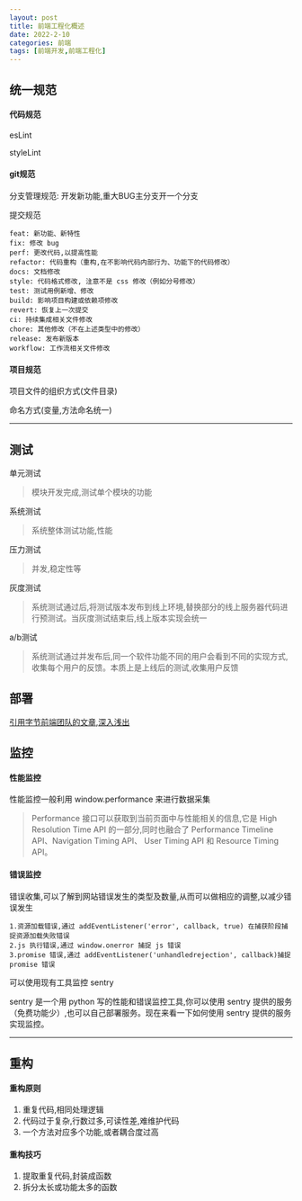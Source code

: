 ```yaml
---
layout: post
title: 前端工程化概述
date: 2022-2-10
categories: 前端
tags: [前端开发,前端工程化]
---
```


## 统一规范

#### 代码规范

esLint

styleLint

#### git规范

分支管理规范:&nbsp;开发新功能,重大BUG主分支开一个分支

提交规范
```
feat: 新功能、新特性
fix: 修改 bug
perf: 更改代码,以提高性能
refactor: 代码重构（重构,在不影响代码内部行为、功能下的代码修改）
docs: 文档修改
style: 代码格式修改, 注意不是 css 修改（例如分号修改）
test: 测试用例新增、修改
build: 影响项目构建或依赖项修改
revert: 恢复上一次提交
ci: 持续集成相关文件修改
chore: 其他修改（不在上述类型中的修改）
release: 发布新版本
workflow: 工作流相关文件修改
```

#### 项目规范

项目文件的组织方式(文件目录)

命名方式(变量,方法命名统一)

- - -

## 测试

单元测试
>模块开发完成,测试单个模块的功能

系统测试
>系统整体测试功能,性能

压力测试
>并发,稳定性等

灰度测试
>系统测试通过后,将测试版本发布到线上环境,替换部分的线上服务器代码进行预测试。当灰度测试结束后,线上版本实现会统一

a/b测试
>系统测试通过并发布后,同一个软件功能不同的用户会看到不同的实现方式,收集每个用户的反馈。本质上是上线后的测试,收集用户反馈
## 部署

[引用字节前端团队的文章,深入浅出](https://www.jianshu.com "前端部署")

## 监控

#### 性能监控
性能监控一般利用 window.performance 来进行数据采集
>Performance 接口可以获取到当前页面中与性能相关的信息,它是 High Resolution Time API 的一部分,同时也融合了 Performance Timeline API、Navigation Timing API、 User Timing API 和 Resource Timing API。

#### 错误监控

错误收集,可以了解到网站错误发生的类型及数量,从而可以做相应的调整,以减少错误发生

```
1.资源加载错误,通过 addEventListener('error', callback, true) 在捕获阶段捕捉资源加载失败错误
2.js 执行错误,通过 window.onerror 捕捉 js 错误
3.promise 错误,通过 addEventListener('unhandledrejection', callback)捕捉 promise 错误
````

可以使用现有工具监控 sentry

sentry 是一个用 python 写的性能和错误监控工具,你可以使用 sentry 提供的服务（免费功能少）,也可以自己部署服务。现在来看一下如何使用 sentry 提供的服务实现监控。
- - -

## 重构

#### 重构原则

1. 重复代码,相同处理逻辑
2. 代码过于复杂,行数过多,可读性差,难维护代码
3. 一个方法对应多个功能,或者耦合度过高

#### 重构技巧

1. 提取重复代码,封装成函数
2. 拆分太长或功能太多的函数

